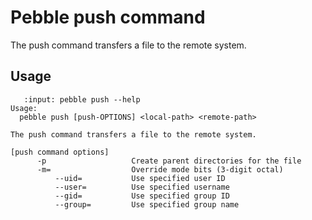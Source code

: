 # Pebble push command

The push command transfers a file to the remote system.

## Usage

```{terminal}
   :input: pebble push --help
Usage:
  pebble push [push-OPTIONS] <local-path> <remote-path>

The push command transfers a file to the remote system.

[push command options]
      -p                   Create parent directories for the file
      -m=                  Override mode bits (3-digit octal)
          --uid=           Use specified user ID
          --user=          Use specified username
          --gid=           Use specified group ID
          --group=         Use specified group name
```
